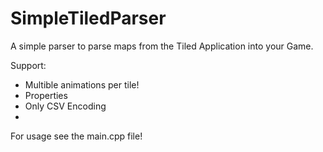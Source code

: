 # SimpleTiledParser
A simple parser to parse maps from the Tiled Application into your Game.

Support:
* Multible animations per tile!
* Properties
* Only CSV Encoding
* 

For usage see the main.cpp file!



